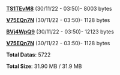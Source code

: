[**TS1TEvM8**](/data/TS1TEvM8.txt) (30/11/22 - 03:50)- 8003 bytes

[**V75EQn7N**](/data/V75EQn7N.txt) (30/11/22 - 03:50)- 1128 bytes

[**BVj4WpQ9**](/data/BVj4WpQ9.txt) (30/11/22 - 03:50)- 12123 bytes

[**V75EQn7N**](/data/V75EQn7N.txt) (30/11/22 - 03:50)- 1128 bytes

**Total Datas**: 5722

**Total Size**: 31.90 MB / 31.9 MB